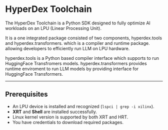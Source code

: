 # HyperDex Toolchain

The HyperDex Toolchain is a Python SDK designed to fully optimize AI workloads on an LPU (Linear Processing Unit).

It is a one integrated package consisted of two components, hyperdex.tools and hyperdex.transformers. which is a compiler and runtime package. allowing developers to efficiently run LLM on LPU hardware.

hyperdex.tools is a Python based compiler interface which supports to run HuggingFace Transfromers models.
hyperdex.transformers provides runtime enviroment to run LLM models by providing interface for HuggingFace Transformers.


---

## Prerequisites
- An LPU device is installed and recognized (`lspci | grep -i xilinx`).
- **XRT** and **Shell** are installed successfully.
- Linux kernel version is supported by both XRT and HRT.
- You have credentials to download required packages.


